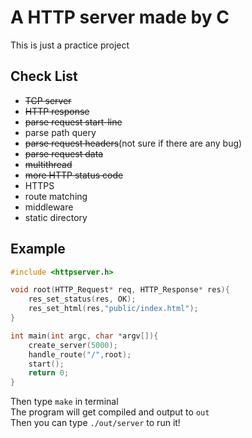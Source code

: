 # A HTTP server made by C

This is just a practice project

## Check List
- ~~TCP server~~
- ~~HTTP response~~
- ~~parse request start-line~~
- parse path query
- ~~parse request headers~~(not sure if there are any bug)
- ~~parse request data~~
- ~~multithread~~
- ~~more HTTP status code~~
- HTTPS
- route matching
- middleware
- static directory

## Example
```C
#include <httpserver.h>

void root(HTTP_Request* req, HTTP_Response* res){
    res_set_status(res, OK);
    res_set_html(res,"public/index.html");
}

int main(int argc, char *argv[]){
    create_server(5000);
    handle_route("/",root);
    start();
    return 0;
}
```
Then type `make` in terminal<br>
The program will get compiled and output to `out`<br>
Then you can type `./out/server` to run it!